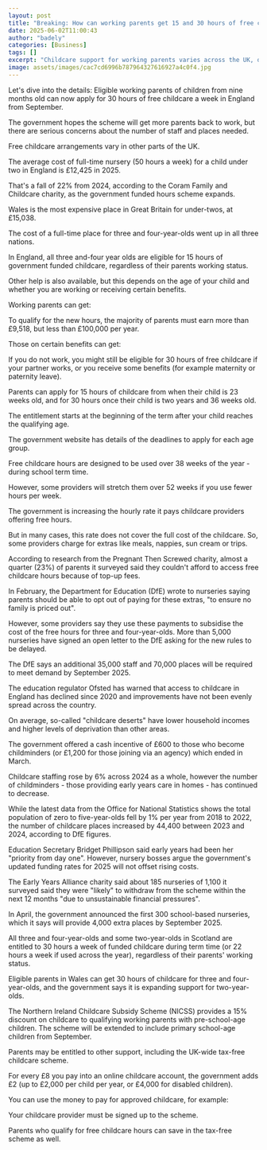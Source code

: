 ```yaml
---
layout: post
title: "Breaking: How can working parents get 15 and 30 hours of free childcare?"
date: 2025-06-02T11:00:43
author: "badely"
categories: [Business]
tags: []
excerpt: "Childcare support for working parents varies across the UK, depending on the child's age."
image: assets/images/cac7cd6996b787964327616927a4c0f4.jpg
---
```


Let's dive into the details: Eligible working parents of children from nine months old can now apply for 30 hours of free childcare a week in England from September. 

The government hopes the scheme will get more parents back to work, but there are serious concerns about the number of staff and places needed.

Free childcare arrangements vary in other parts of the UK.

The average cost of full-time nursery (50 hours a week) for a child under two in England is £12,425 in 2025. 

That's a fall of 22% from 2024, according to the Coram Family and Childcare charity, as the government funded hours scheme expands.

Wales is the most expensive place in Great Britain for under-twos, at £15,038.

The cost of a full-time place for three and four-year-olds went up in all three nations.

In England, all three and-four year olds are eligible for 15 hours of government funded childcare, regardless of their parents working status. 

Other help is also available, but this depends on the age of your child and whether you are working or receiving certain benefits.

Working parents can get:

To qualify for the new hours, the majority of parents must earn more than £9,518, but less than £100,000 per year.

Those on certain benefits can get:

If you do not work, you might still be eligible for 30 hours of free childcare if your partner works, or you receive some benefits (for example maternity or paternity leave).

Parents can apply for 15 hours of childcare from when their child is 23 weeks old, and for 30 hours once their child is two years and 36 weeks old.

The entitlement starts at the beginning of the term after your child reaches the qualifying age.

The government website has details of the deadlines to apply for each age group.

Free childcare hours are designed to be used over 38 weeks of the year - during school term time.

However, some providers will stretch them over 52 weeks if you use fewer hours per week.

The government is increasing the hourly rate it pays childcare providers offering free hours.

But in many cases, this rate does not cover the full cost of the childcare. So, some providers charge for extras like meals, nappies, sun cream or trips.

According to research from the Pregnant Then Screwed charity, almost a quarter (23%) of parents it surveyed said they couldn't afford to access free childcare hours because of top-up fees.

In February, the Department for Education (DfE) wrote to nurseries saying parents should be able to opt out of paying for these extras, "to ensure no family is priced out".

However, some providers say they use these payments to subsidise the cost of the free hours for three and four-year-olds. More than 5,000 nurseries have signed an open letter to the DfE asking for the new rules to be delayed.

The DfE says an additional 35,000 staff and 70,000 places will be required to meet demand by September 2025.

The education regulator Ofsted has warned that access to childcare in England has declined since 2020 and improvements have not been evenly spread across the country.

On average, so-called "childcare deserts" have lower household incomes and higher levels of deprivation than other areas.

The government offered a cash incentive of £600 to those who become childminders (or £1,200 for those joining via an agency) which ended in March. 

Childcare staffing rose by 6% across 2024 as a whole, however the number of childminders - those providing early years care in homes - has continued to decrease.

While the latest data from the Office for National Statistics shows the total population of zero to five-year-olds fell by 1% per year from 2018 to 2022, the number of childcare places increased by 44,400 between 2023 and 2024, according to DfE figures. 

Education Secretary Bridget Phillipson said early years had been her "priority from day one". However, nursery bosses argue the government's updated funding rates for 2025 will not offset rising costs.

The Early Years Alliance charity said about 185 nurseries of 1,100 it surveyed said they were "likely" to withdraw from the scheme within the next 12 months "due to unsustainable financial pressures".

In April, the government announced the first 300 school-based nurseries, which it says will provide 4,000 extra places by September 2025.

All three and four-year-olds and some two-year-olds in Scotland are entitled to 30 hours a week of funded childcare during term time (or 22 hours a week if used across the year), regardless of their parents' working status.

Eligible parents in Wales can get 30 hours of childcare for three and four-year-olds, and the government says it is expanding support for two-year-olds.

The Northern Ireland Childcare Subsidy Scheme (NICSS) provides a 15% discount on childcare to qualifying working parents with pre-school-age children. The scheme will be extended to include primary school-age children from September. 

Parents may be entitled to other support, including the UK-wide tax-free childcare scheme.

For every £8 you pay into an online childcare account, the government adds £2 (up to £2,000 per child per year, or £4,000 for disabled children).

You can use the money to pay for approved childcare, for example:

Your childcare provider must be signed up to the scheme.

Parents who qualify for free childcare hours can save in the tax-free scheme as well.

